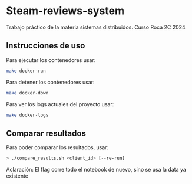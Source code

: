 # Steam-reviews-system
Trabajo práctico de la materia sistemas distribuidos. Curso Roca 2C 2024

## Instrucciones de uso

Para ejecutar los contenedores usar:

```sh
make docker-run
```

Para detener los contenedores usar:

```sh
make docker-down
```

Para ver los logs actuales del proyecto usar:
```sh
make docker-logs
```

## Comparar resultados

Para poder comparar los resultados,  usar:

```bash
> ./compare_results.sh <client_id> [--re-run]
```

Aclaración: El flag corre todo el notebook de nuevo, sino se usa la data ya existente 